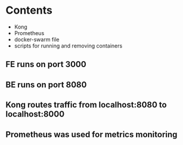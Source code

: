 # Contents
- Kong
- Prometheus
- docker-swarm file
- scripts for running and removing containers

## FE runs on port 3000
## BE runs on port 8080
## Kong routes traffic from localhost:8080 to localhost:8000
## Prometheus was used for metrics monitoring